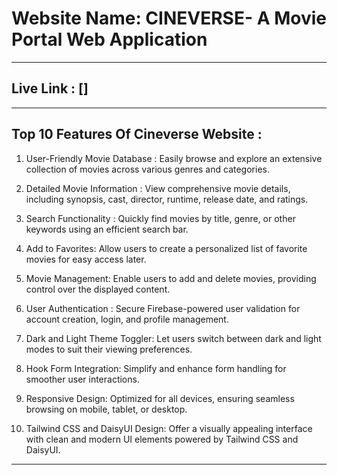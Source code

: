  
# Website Name: CINEVERSE- A Movie Portal Web Application

---

## Live Link : []

---

## Top 10 Features Of Cineverse Website : 
 
1. User-Friendly Movie Database : Easily browse and explore an extensive collection of movies across various genres and categories.  

2. Detailed Movie Information : View comprehensive movie details, including synopsis, cast, director, runtime, release date, and ratings.  

3. Search Functionality : Quickly find movies by title, genre, or other keywords using an efficient search bar.  

4. Add to Favorites: Allow users to create a personalized list of favorite movies for easy access later.  

5. Movie Management: Enable users to add and delete movies, providing control over the displayed content.  

6. User Authentication : Secure Firebase-powered user validation for account creation, login, and profile management.  

7. Dark and Light Theme Toggler: Let users switch between dark and light modes to suit their viewing preferences.  

8. Hook Form Integration: Simplify and enhance form handling for smoother user interactions.  

9. Responsive Design: Optimized for all devices, ensuring seamless browsing on mobile, tablet, or desktop.  

10. Tailwind CSS and DaisyUI Design: Offer a visually appealing interface with clean and modern UI elements powered by Tailwind CSS and DaisyUI.  

---